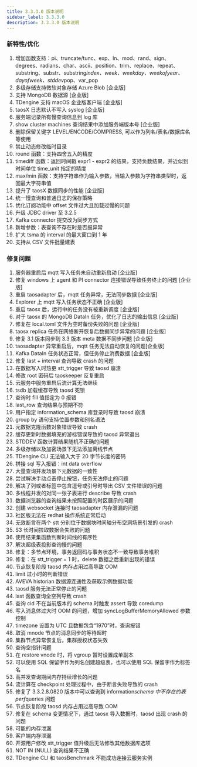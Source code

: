 ```yaml
---
title: 3.3.3.0 版本说明
sidebar_label: 3.3.3.0
description: 3.3.3.0 版本说明
---
```

### 新特性/优化
1. 增加函数支持：pi、truncate/tunc、exp、ln、mod、rand、sign、degrees、radians、char、ascii、position、trim、replace、repeat、substring、substr、substring*index、week、weekday、weekofyear、dayofweek、stddev*pop、var_pop
2. 多级存储支持微软对象存储 Azure Blob [企业版]
3. 支持 MongoDB 数据源 [企业版]
4. TDengine 支持 macOS 企业版客户端 [企业版]
5. taosX 日志默认不写入 syslog [企业版]
6. 服务端记录所有慢查询信息到 log 库
7. show cluster machines 查询结果中添加服务端版本号 [企业版]
8. 删除保留关键字 LEVEL/ENCODE/COMPRESS, 可以作为列名/表名/数据库名等使用
9. 禁止动态修改临时目录
10. round 函数：支持四舍五入的精度
11. timediff 函数：返回时间戳 expr1 - expr2 的结果，支持负数结果，并近似到时间单位 time_unit 指定的精度
12. max/min 函数：支持字符串作为输入参数，当输入参数为字符串类型时，返回最大字符串值
13. 提升了 taosX 数据同步的性能 [企业版]
14. 统一慢查询和普通日志的保存策略
15. 优化订阅功能中 offset 文件过大且加载过慢的问题
16. 升级 JDBC driver 至 3.2.5
17. Kafka connector 提交改为同步方式
18. 新增参数：表查询不存在时是否报异常
19. 扩大 tsma 的 interval 的最大窗口到 1 年
20. 支持从 CSV 文件批量建表
### 修复问题
1. 服务器重启后 mqtt 写入任务未自动重新启动 [企业版]
2. 修复 windows 上 agent 和 PI connector 连接错误导致任务终止的问题 [企业版]
3. 重启 taosadapter 后，mqtt 任务异常，无法同步数据 [企业版]
4. Explorer 上 mqtt 写入任务状态不正确 [企业版]
5. 重启 taosx 后，运行中的任务没有被重新调度 [企业版]
6. 对于 taosx 的 MongoDB DataIn 任务，优化了日志的输出信息 [企业版]
7. 修复在 local.toml 文件为空时备份失败的问题 [企业版]
8. taosx replica 任务在网络断开恢复后数据同步异常的问题 [企业版]
9. 修复 3.1 版本同步到 3.3 版本 meta 数据不同步问题 [企业版]
10. taosadapter 异常重启后，mqtt 任务无法自动恢复的问题[企业版]
11. Kafka DataIn 任务状态正常，但任务停止消费数据 [企业版]
12. 修复 last + interval 查询导致 crash 的问题
13. 在数据写入时热更 stt_trigger 导致 taosd 崩溃
14. 修改 root 密码后 taoskeeper 反复重启
15. 云服务中服务重启后流计算无法继续
16. tsdb 加载缓存导致 taosd 死锁
17. 查询时 fill 值指定为 0 报错
18. last_row 查询结果与预期不符
19. 用户指定 information_schema 库登录时导致 taosd 崩溃
20. group by 语句支持位置参数和别名语法
21. 元数据克隆函数对象错误导致 crash
22. 缓存更新时数据填充的游标错误导致的 taosd 异常退出
23. STDDEV 函数计算结果随机不正确的问题
24. 多级存储以及加密场景下无法添加离线节点
25. TDengine CLI 无法输入大于 20 字节长度的密码
26. 拼接 sql 写入报错：int data overflow
27. 大量查询并发场景下元数据的一致性
28. 尝试解决手动点击停止按钮，任务无法停止的问题
29. 解决了列或者标签中包含逗号或引号时导出 CSV 文件错误的问题
30. 多线程并发的对同一张子表进行 describe 导致 crash
31. 数据浏览器的查询结果未按照配置的时区展示的问题
32. 创建 websocket 连接时 taosadapter 内存泄漏的问题
33. 社区版无法在 redhat 操作系统正常启动
34. 无效断言在两个 stt 分别位于数据块时间轴分布空洞场景引发的 crash
35. S3 长时间拉取数据会失败的问题
36. 使用结果集函数判断时间线的有序性
37. 解决超级表投影查询慢的问题
38. 修复：多节点环境，事务返回码与事务状态不一致导致事务堆积
39. 修复：在 stt_trigger = 1 时，delete 数据之后重新出现的错误
40. 节点恢复阶段 taosd 内存占用过高导致 OOM
41. limit 过小时的判断错误
42. AVEVA historian 数据源连通性及获取示例数据功能
43. taosd 服务无法正常停止的问题
44. last 函数查询全空列导致 crash
45. 查询 cid 不在当前版本的 schema 时触发 assert 导致 coredump
46. 写入消息体过大时 OOM 的问题，增加 syncLogBufferMemoryAllowed 参数控制
47. timezone 设置为 UTC 且数据包含“1970”时，查询报错
48. 取消 mnode 节点的消息同步的等待超时
49. 集群节点异常恢复后，集群授权状态失效
50. 查询空指针问题
51. 在 restore vnode 时，将 vgroup 暂时设置成单副本
52. 可以使用 SQL 保留字作为列名创建超级表，也可以使用 SQL 保留字作为标签名
53. 高并发查询期间内存持续增长的问题
54. 流计算在 checkpoint 处理过程中，由于断言失败导致的 crash
55. 修复了 3.3.2.8.0820 版本中可以查询到 information*schema 中不存在的表 perf*queries 问题
56. 节点恢复阶段 taosd 内存占用过高导致 OOM
57. 修复在 schema 变更情况下，通过 taosx 导入数据时，taosd 出现 crash 的问题
58. 可能的内存泄漏
59. 客户端内存泄漏
60. 开源用户修改 stt_trigger 值升级后无法修改其他数据库选项
61. NOT IN (NULL) 查询结果不正确
62. TDengine CLI 和 taosBenchmark 不能成功连接云服务实例
